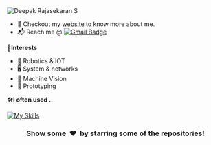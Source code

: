 
<picture>
  <source media="(prefers-color-scheme: dark)" srcset="https://readme-typing-svg.demolab.com?font=JetBrains+Mono&weight=500&size=30&pause=1000&color=fff&width=435&lines=Deepak+Rajasekaran+S" />
  <source media="(prefers-color-scheme: light)" srcset="https://readme-typing-svg.demolab.com?font=JetBrains+Mono&weight=500&size=30&pause=1000&color=011F40&width=435&lines=Deepak+Rajasekaran+S" />
<img alt="Deepak Rajasekaran S" src="https://readme-typing-svg.demolab.com?font=JetBrains+Mono&weight=500&size=30&pause=1000&color=ffcc34&width=435&lines=Deepak+Rajasekaran+S" />
</picture>

- 🎯 Checkout my [website](deepakrajasekaran.github.io) to know more about me.
- 📬 Reach me @ [![Gmail Badge](https://img.shields.io/badge/-rajasekarand375@gmail.com-c14438?style=flat-square&logo=Gmail&logoColor=white&link=mailto:rajapsekarand375@gmail.com)](mailto:rajasekarand375@gmail.com)

🌟**Interests**

- 🦾 Robotics & IOT
- 🖥️ System & networks
- 🤖 Machine Vision
- 🔧 Prototyping


🛠️**I often used ..**

[![My Skills](https://skillicons.dev/icons?i=arduino,linux,git,bash,python,cpp,ros,c,opencv)](https://skillicons.dev)

<div align="center">
    <h3 align="center">Show some &nbsp;❤️&nbsp; by starring some of the repositories!</h3>
</div>

